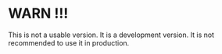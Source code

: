 # WARN !!!
This is not a usable version. It is a development version. It is not recommended to use it in production.
